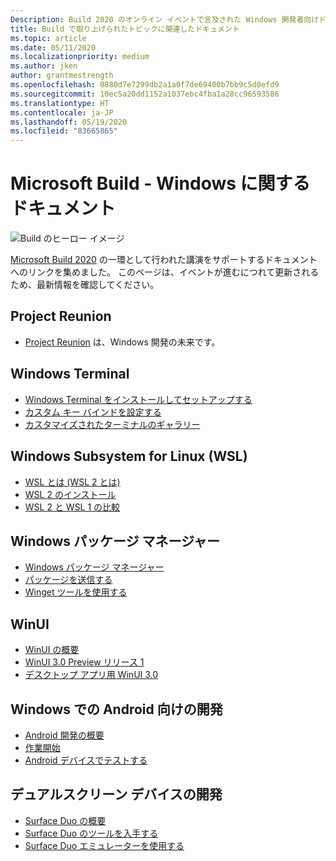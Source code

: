 ```yaml
---
Description: Build 2020 のオンライン イベントで言及された Windows 開発者向けドキュメントへのリンク。
title: Build で取り上げられたトピックに関連したドキュメント
ms.topic: article
ms.date: 05/11/2020
ms.localizationpriority: medium
ms.author: jken
author: grantmestrength
ms.openlocfilehash: 0880d7e7299db2a1a0f7de69400b7bb9c5d0efd9
ms.sourcegitcommit: 10ec5a20dd1152a1037ebc4fba1a28cc96593586
ms.translationtype: HT
ms.contentlocale: ja-JP
ms.lasthandoff: 05/19/2020
ms.locfileid: "83665865"
---
```

# <a name="microsoft-build---the-windows-documentation"></a>Microsoft Build - Windows に関するドキュメント

![Build のヒーロー イメージ](../images/build-banner.jpeg)

[Microsoft Build 2020](https://mybuild.microsoft.com) の一環として行われた講演をサポートするドキュメントへのリンクを集めました。 このページは、イベントが進むにつれて更新されるため、最新情報を確認してください。

## <a name="project-reunion"></a>Project Reunion

* [Project Reunion](https://blogs.windows.com/windowsdeveloper/2020/05/19/developing-for-all-1-billion-windows-10-devices-and-beyond/) は、Windows 開発の未来です。

## <a name="windows-terminal"></a>Windows Terminal

* [Windows Terminal をインストールしてセットアップする](https://docs.microsoft.com/windows/terminal/get-started)
* [カスタム キー バインドを設定する](https://docs.microsoft.com/windows/terminal/customize-settings/key-bindings)
* [カスタマイズされたターミナルのギャラリー](https://docs.microsoft.com/windows/terminal/custom-terminal-gallery/retro-command-prompt)

## <a name="windows-subsystem-for-linux-wsl"></a>Windows Subsystem for Linux (WSL)

* [WSL とは (WSL 2 とは)](https://docs.microsoft.com/windows/wsl/about)
* [WSL 2 のインストール](https://docs.microsoft.com/windows/wsl/install-win10)
* [WSL 2 と WSL 1 の比較](https://docs.microsoft.com/windows/wsl/compare-versions)

## <a name="windows-package-manager"></a>Windows パッケージ マネージャー

* [Windows パッケージ マネージャー](https://docs.microsoft.com/windows/package-manager) 
* [パッケージを送信する](https://docs.microsoft.com/windows/package-manager/package)
* [Winget ツールを使用する](https://docs.microsoft.com/windows/package-manager/winget)

## <a name="winui"></a>WinUI

* [WinUI の概要](https://docs.microsoft.com/windows/apps/winui/)
* [WinUI 3.0 Preview リリース 1](https://docs.microsoft.com/windows/apps/winui/winui3) 
* [デスクトップ アプリ用 WinUI 3.0](https://docs.microsoft.com/windows/apps/winui/winui3/get-started-winui3-for-desktop)

## <a name="developing-for-android-on-windows"></a>Windows での Android 向けの開発

* [Android 開発の概要](https://docs.microsoft.com/windows/android/overview)
* [作業開始](https://docs.microsoft.com/windows/android/native-android)
* [Android デバイスでテストする](https://docs.microsoft.com/windows/android/emulator)

## <a name="dual-screen-device-development"></a>デュアルスクリーン デバイスの開発

* [Surface Duo の概要](https://www.microsoft.com/surface/devices/surface-duo)
* [Surface Duo のツールを入手する](https://docs.microsoft.com/dual-screen/android/get-duo-sdk?tabs=windows)
* [Surface Duo エミュレーターを使用する](https://docs.microsoft.com/dual-screen/android/use-emulator?tabs=java%2Cwindows)
